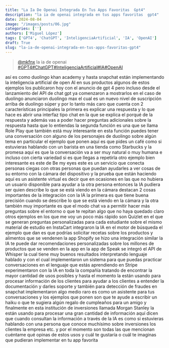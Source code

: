 ```yaml
---
title: "La Ia De Openai Integrada En Tus Apps Favoritas  Gpt4"
description: "la ia de openai integrada en tus apps favoritas  gpt4"
date: 2024-08-04
image: "/images/posts/06.jpg"
categories: ['']
authors: ['Miguel López']
tags: ['GPT4', 'ChatGPT', 'InteligenciaArtificial', 'IA', 'OpenAI']
draft: True
slug: "la-ia-de-openai-integrada-en-tus-apps-favoritas-gpt4"
---
```


<blockquote class="tiktok-embed" cite="{https://www.tiktok.com/@mkfnx/video/7210759229219622150}" data-video-id="7210759229219622150" style="max-width: 605px;min-width: 325px;" > <section> <a target="_blank" title="@mkfnx" href="https://www.tiktok.com/@mkfnx?refer=embed">@mkfnx</a> la ia de openai </section> <a title="GPT4" target="_blank" href="https://www.tiktok.com/tag/GPT4?refer=embed">#GPT4</a><a title="ChatGPT" target="_blank" href="https://www.tiktok.com/tag/ChatGPT?refer=embed">#ChatGPT</a><a title="InteligenciaArtificial" target="_blank" href="https://www.tiktok.com/tag/InteligenciaArtificial?refer=embed">#InteligenciaArtificial</a><a title="IA" target="_blank" href="https://www.tiktok.com/tag/IA?refer=embed">#IA</a><a title="OpenAI" target="_blank" href="https://www.tiktok.com/tag/OpenAI?refer=embed">#OpenAI</a> </blockquote> <script async src="https://www.tiktok.com/embed.js"></script>

así es como duolingo khan academy y hasta snapchat están implementando la inteligencia artificial de open AI en sus productos algunos de estos ejemplos los publicaron hoy con el anuncio de gpt 4 pero incluso desde el lanzamiento del API de chat gpt ya comenzaron a mostrarlos en el caso de duolingo anunciaron duolingo max el cual es un nuevo nivel de suscripción arriba de duolingo súper y por lo tanto más caro que cuenta con 2 características principales la primera es explicar una respuesta y lo que hace es abrir una interfaz tipo chat en la que se explica el porqué de la respuesta y además vas a poder hacer preguntas adicionales sobre la respuesta hasta que lo entiendas la segunda función es una que se llama Role Play que también está muy interesante en esta función puedes tener una conversación con alguno de los personajes de duolingo sobre algún tema en particular el ejemplo que ponen aquí es que pides un café como si estuvieras hablando con un barista en una tienda como Starbucks y la promesa aquí es que la conversación va a ser muy natural o muy humana e incluso con cierta variedad si es que llegas a repetirla otro ejemplo bien interesante es este de Be my eyes este es un servicio que conecta personas ciegas con otras personas que puedan ayudarles a ver cosas de su entorno con la cámara del dispositivo y la prueba que están haciendo aquí es un asistente virtual es decir que en ocasiones en las que no hubiera un usuario disponible para ayudar a la otra persona entonces la IA pudiera ser quien describe lo que se está viendo en la cámara destacan 2 cosas importantes de la integración con la IA la primera es que tiene buena precisión cuando se describe lo que se está viendo en la cámara y la otra también muy importante es que el modo chat va a permitir hacer más preguntas sobre el entorno o que te repitan algo que no haya quedado claro otros ejemplos en los que me voy un poco más rápido son Quizlet en el que se generan preguntas personalizadas para cada estudiante sobre el mismo material de estudio en InstaCart integraron la IA en el motor de búsqueda el ejemplo que dan es que podrías solicitar recetas sobre los productos y alimentos que se vendenen la app Shopify se hizo una integración similar la IA te puede dar recomendaciones personalizadas sobre los millones de productos que se venden en la app en la app de Speak se integró el API de Whisper la cual tiene muy buenos resultados interpretando lenguaje hablado y con el cual implementaron un sistema para que puedas practicar conversaciones en el lenguaje que estás aprendiendo en Stripe experimentaron con la IA en toda la compañía tratando de encontrar la mayor cantidad de usos posibles y hasta el momento la están usando para procesar información de los clientes para ayudar a los clientes a entender la documentación y darles soporte y también para detección de fraudes en snapchat implementaron algo medio raro es como un asistente para tus conversaciones y los ejemplos que ponen son que te ayude a escribir un haiku o que te sugiera algún regalo de cumpleaños para un amigo y finalmente en esta institución de inversiones llamada Morgan Stanley la están usando para procesar una gran cantidad de información aquí dicen que cuando consultan la información a través de la IA es como si estuvieras hablando con una persona que conoce muchísimo sobre inversiones los clientes la empresa etc. y por el momento son todas las que mencionan cuéntame qué opinas de estos usos y cuál te gustaría o cuál te imaginas que pudieran implementar en tu app favorita 